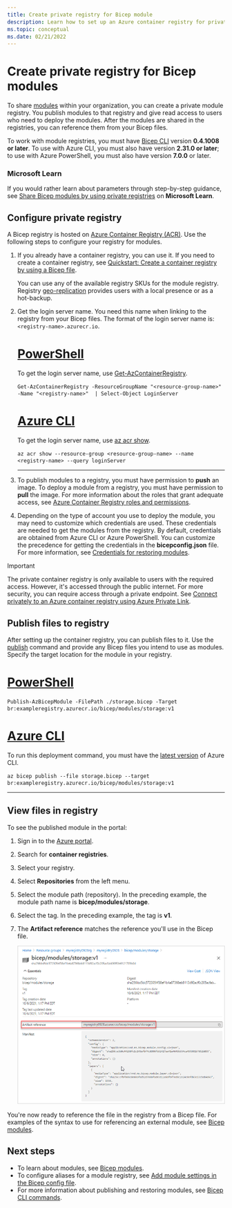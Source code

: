 ```yaml
---
title: Create private registry for Bicep module
description: Learn how to set up an Azure container registry for private Bicep modules
ms.topic: conceptual
ms.date: 02/21/2022
---
```


# Create private registry for Bicep modules

To share [modules](modules.md) within your organization, you can create a private module registry. You publish modules to that registry and give read access to users who need to deploy the modules. After the modules are shared in the registries, you can reference them from your Bicep files.

To work with module registries, you must have [Bicep CLI](./install.md) version **0.4.1008 or later**. To use with Azure CLI, you must also have version **2.31.0 or later**; to use with Azure PowerShell, you must also have version **7.0.0** or later.

### Microsoft Learn

If you would rather learn about parameters through step-by-step guidance, see [Share Bicep modules by using private registries](/learn/modules/share-bicep-modules-using-private-registries) on **Microsoft Learn**.

## Configure private registry

A Bicep registry is hosted on [Azure Container Registry (ACR)](../../container-registry/container-registry-intro.md). Use the following steps to configure your registry for modules.

1. If you already have a container registry, you can use it. If you need to create a container registry, see [Quickstart: Create a container registry by using a Bicep file](../../container-registry/container-registry-get-started-bicep.md).

   You can use any of the available registry SKUs for the module registry. Registry [geo-replication](../../container-registry/container-registry-geo-replication.md) provides users with a local presence or as a hot-backup.

1. Get the login server name. You need this name when linking to the registry from your Bicep files. The format of the login server name is: `<registry-name>.azurecr.io`.

    # [PowerShell](#tab/azure-powershell)

    To get the login server name, use [Get-AzContainerRegistry](/powershell/module/az.containerregistry/get-azcontainerregistry).

    ```azurepowershell
    Get-AzContainerRegistry -ResourceGroupName "<resource-group-name>" -Name "<registry-name>"  | Select-Object LoginServer
    ```

    # [Azure CLI](#tab/azure-cli)

    To get the login server name, use [az acr show](/cli/azure/acr#az-acr-show).

    ```azurecli
    az acr show --resource-group <resource-group-name> --name <registry-name> --query loginServer
    ```

    ---

1. To publish modules to a registry, you must have permission to **push** an image. To deploy a module from a registry, you must have permission to **pull** the image. For more information about the roles that grant adequate access, see [Azure Container Registry roles and permissions](../../container-registry/container-registry-roles.md).

1. Depending on the type of account you use to deploy the module, you may need to customize which credentials are used. These credentials are needed to get the modules from the registry. By default, credentials are obtained from Azure CLI or Azure PowerShell. You can customize the precedence for getting the credentials in the **bicepconfig.json** file. For more information, see [Credentials for restoring modules](bicep-config-modules.md#credentials-for-publishingrestoring-modules).

> [!IMPORTANT]
> The private container registry is only available to users with the required access. However, it's accessed through the public internet. For more security, you can require access through a private endpoint. See [Connect privately to an Azure container registry using Azure Private Link](../../container-registry/container-registry-private-link.md).

## Publish files to registry

After setting up the container registry, you can publish files to it. Use the [publish](bicep-cli.md#publish) command and provide any Bicep files you intend to use as modules. Specify the target location for the module in your registry.

# [PowerShell](#tab/azure-powershell)

```azurepowershell
Publish-AzBicepModule -FilePath ./storage.bicep -Target br:exampleregistry.azurecr.io/bicep/modules/storage:v1
```

# [Azure CLI](#tab/azure-cli)

To run this deployment command, you must have the [latest version](/cli/azure/install-azure-cli) of Azure CLI.

```azurecli
az bicep publish --file storage.bicep --target br:exampleregistry.azurecr.io/bicep/modules/storage:v1
```

---

## View files in registry

To see the published module in the portal:

1. Sign in to the [Azure portal](https://portal.azure.com).
1. Search for **container registries**.
1. Select your registry.
1. Select **Repositories** from the left menu.
1. Select the module path (repository).  In the preceding example, the module path name is **bicep/modules/storage**.
1. Select the tag. In the preceding example, the tag is **v1**.
1. The **Artifact reference** matches the reference you'll use in the Bicep file.

   ![Bicep module registry artifact reference](./media/private-module-registry/bicep-module-registry-artifact-reference.png)

You're now ready to reference the file in the registry from a Bicep file. For examples of the syntax to use for referencing an external module, see [Bicep modules](modules.md).

## Next steps

* To learn about modules, see [Bicep modules](modules.md).
* To configure aliases for a module registry, see [Add module settings in the Bicep config file](bicep-config-modules.md).
* For more information about publishing and restoring modules, see [Bicep CLI commands](bicep-cli.md).
